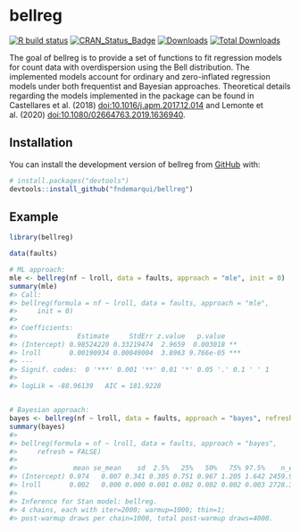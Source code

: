 
<!-- README.md is generated from README.Rmd. Please edit that file -->

# bellreg

<!-- badges: start -->

[![R build
status](https://github.com/fndemarqui/bellreg/workflows/R-CMD-check/badge.svg)](https://github.com/fndemarqui/bellreg/actions)
[![CRAN_Status_Badge](https://www.r-pkg.org/badges/version/bellreg)](https://cran.r-project.org/package=bellreg)
[![Downloads](https://cranlogs.r-pkg.org/badges/bellreg)](https://cran.r-project.org/package=bellreg)
[![Total
Downloads](https://cranlogs.r-pkg.org/badges/grand-total/bellreg?color=orange)](https://cran.r-project.org/package=bellreg)
<!-- badges: end -->

The goal of bellreg is to provide a set of functions to fit regression
models for count data with overdispersion using the Bell distribution.
The implemented models account for ordinary and zero-inflated regression
models under both frequentist and Bayesian approaches. Theoretical
details regarding the models implemented in the package can be found in
Castellares et al. (2018) <doi:10.1016/j.apm.2017.12.014> and Lemonte et
al. (2020) <doi:10.1080/02664763.2019.1636940>.

## Installation

You can install the development version of bellreg from
[GitHub](https://github.com/) with:

``` r
# install.packages("devtools")
devtools::install_github("fndemarqui/bellreg")
```

## Example

``` r
library(bellreg)

data(faults)

# ML approach:
mle <- bellreg(nf ~ lroll, data = faults, approach = "mle", init = 0)
summary(mle)
#> Call:
#> bellreg(formula = nf ~ lroll, data = faults, approach = "mle", 
#>     init = 0)
#> 
#> Coefficients:
#>               Estimate     StdErr z.value   p.value    
#> (Intercept) 0.98524220 0.33219474  2.9659  0.003018 ** 
#> lroll       0.00190934 0.00049004  3.8963 9.766e-05 ***
#> ---
#> Signif. codes:  0 '***' 0.001 '**' 0.01 '*' 0.05 '.' 0.1 ' ' 1
#> 
#> logLik = -88.96139   AIC = 181.9228
```

``` r

# Bayesian approach:
bayes <- bellreg(nf ~ lroll, data = faults, approach = "bayes", refresh = FALSE)
summary(bayes)
#> 
#> bellreg(formula = nf ~ lroll, data = faults, approach = "bayes", 
#>     refresh = FALSE)
#> 
#>              mean se_mean    sd  2.5%   25%   50%   75% 97.5%    n_eff Rhat
#> (Intercept) 0.974   0.007 0.341 0.305 0.751 0.967 1.205 1.642 2459.956    1
#> lroll       0.002   0.000 0.000 0.001 0.002 0.002 0.002 0.003 2728.380    1
#> 
#> Inference for Stan model: bellreg.
#> 4 chains, each with iter=2000; warmup=1000; thin=1; 
#> post-warmup draws per chain=1000, total post-warmup draws=4000.
```
